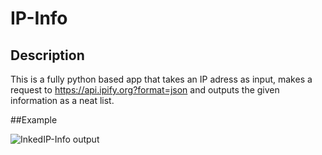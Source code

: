 # IP-Info

## Description
This is a fully python based app that takes an IP adress as input, makes a request to https://api.ipify.org?format=json and outputs the given information as a neat list.

##Example

![InkedIP-Info output](https://github.com/dyl4nz/IP-Info/assets/132220901/fe154e16-83da-4c8e-ad06-f3865ad9201d)
